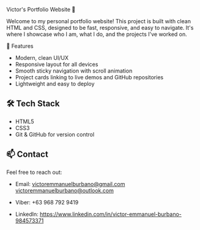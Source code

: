Victor's Portfolio Website 💼

Welcome to my personal portfolio website! This project is built with clean HTML and CSS, designed to be fast, responsive, and easy to navigate. It's where I showcase who I am, what I do, and the projects I've worked on.

🌟 Features

- Modern, clean UI/UX
- Responsive layout for all devices
- Smooth sticky navigation with scroll animation
- Project cards linking to live demos and GitHub repositories
- Lightweight and easy to deploy

## 🛠️ Tech Stack

- HTML5
- CSS3
- Git & GitHub for version control

## 📫 Contact

Feel free to reach out:
- Email: victoremmanuelburbano@gmail.com
	 victoremmanuelburbano@outlook.com
- Viber: +63 968 792 9419

- LinkedIn: https://www.linkedin.com/in/victor-emmanuel-burbano-984573371
